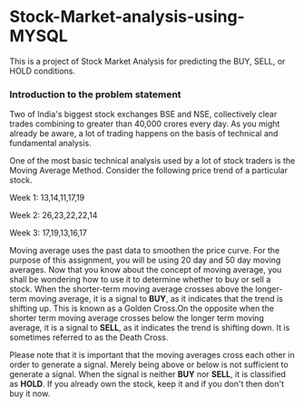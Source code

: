 # Stock-Market-analysis-using-MYSQL
This is a project of Stock Market Analysis for predicting the BUY, SELL, or HOLD conditions.

### Introduction to the problem statement

Two of India's biggest stock exchanges BSE and NSE, collectively clear trades combining to greater than 40,000 crores every day. As you might already be aware, a lot of trading happens on the basis of technical and fundamental analysis.

One of the most basic technical analysis used by a lot of stock traders is the Moving Average Method. 
Consider the following price trend of a particular stock.

Week 1: 13,14,11,17,19

Week 2: 26,23,22,22,14

Week 3: 17,19,13,16,17

Moving average uses the past data to smoothen the price curve. For the purpose of this assignment, you will be using 20 day and 50 day moving averages.
Now that you know about the concept of moving average, you shall be wondering how to use it to determine whether to buy or sell a stock.
When the shorter-term moving average crosses above the longer-term moving average, it is a signal to **BUY**, as it indicates that the trend is shifting up. This is known as a Golden Cross.On the opposite when the shorter term moving average crosses below the longer term moving average, it is a signal to **SELL**, as it indicates the trend is shifting down. It is sometimes referred to as the Death Cross.
 
Please note that it is important that the moving averages cross each other in order to generate a signal. Merely being above or below is not sufficient to generate a signal.
When the signal is neither **BUY** nor **SELL**, it is classified as **HOLD**. If you already own the stock, keep it and if you don't then don't buy it now.

